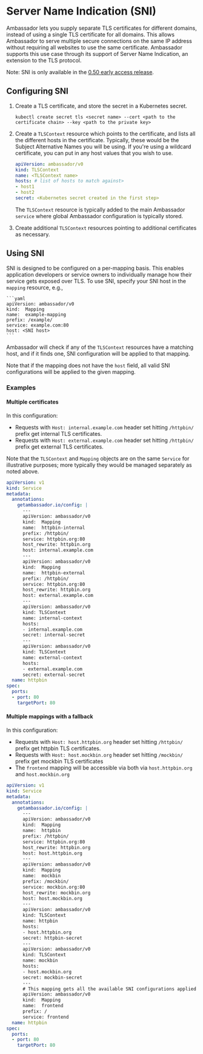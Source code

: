 # Server Name Indication (SNI)

Ambassador lets you supply separate TLS certificates for different domains, instead of using a single TLS certificate for all domains. This allows Ambassador to serve multiple secure connections on the same IP address without requiring all websites to use the same certificate. Ambassador supports this use case through its support of Server Name Indication, an extension to the TLS protocol.

Note: SNI is only available in the [0.50 early access release](early-access.md).

## Configuring SNI

1. Create a TLS certificate, and store the secret in a Kubernetes secret.
    ```console
    kubectl create secret tls <secret name> --cert <path to the certificate chain> --key <path to the private key>
    ```

2. Create a `TLSContext` resource which points to the certificate, and lists all the different hosts in the certificate. Typically, these would be the Subject Alternative Names you will be using. If you're using a wildcard certificate, you can put in any host values that you wish to use.

    ```yaml
    apiVersion: ambassador/v0
    kind: TLSContext
    name: <TLSContext name>
    hosts: # list of hosts to match against>
    - host1
    - host2
    secret: <Kubernetes secret created in the first step>
    ```

   The `TLSContext` resource is typically added to the main Ambassador `service` where global Ambassador configuration is typically stored.

3. Create additional `TLSContext` resources pointing to additional certificates as necessary.

## Using SNI

SNI is designed to be configured on a per-mapping basis. This enables application developers or service owners to individually manage how their service gets exposed over TLS. To use SNI, specify your SNI host in the `mapping` resource, e.g.,

    ```yaml
    apiVersion: ambassador/v0
    kind:  Mapping
    name:  example-mapping
    prefix: /example/
    service: example.com:80
    host: <SNI host>
    ```
Ambassador will check if any of the `TLSContext` resources have a matching host, and if it finds one, SNI configuration will be applied to that mapping.

Note that if the mapping does not have the `host` field, all valid SNI configurations will be applied to the given mapping.

### Examples

#### Multiple certificates

In this configuration:

* Requests with `Host: internal.example.com` header set hitting `/httpbin/` prefix get internal TLS certificates.
* Requests with `Host: external.example.com` header set hitting `/httpbin/` prefix get external TLS certificates.
    

Note that the `TLSContext` and `Mapping` objects are on the same `Service` for illustrative purposes; more typically they would be managed separately as noted above.
    
```yaml
apiVersion: v1
kind: Service
metadata:
  annotations:
    getambassador.io/config: |
      ---
      apiVersion: ambassador/v0
      kind:  Mapping
      name:  httpbin-internal
      prefix: /httpbin/
      service: httpbin.org:80
      host_rewrite: httpbin.org
      host: internal.example.com
      ---
      apiVersion: ambassador/v0
      kind:  Mapping
      name:  httpbin-external
      prefix: /httpbin/
      service: httpbin.org:80
      host_rewrite: httpbin.org
      host: external.example.com
      ---
      apiVersion: ambassador/v0
      kind: TLSContext
      name: internal-context
      hosts:
      - internal.example.com
      secret: internal-secret
      ---
      apiVersion: ambassador/v0
      kind: TLSContext
      name: external-context
      hosts:
      - external.example.com
      secret: external-secret
  name: httpbin
spec:
  ports:
  - port: 80
    targetPort: 80
```
    

#### Multiple mappings with a fallback

In this configuration:

* Requests with `Host: host.httpbin.org` header set hitting `/httpbin/` prefix get httpbin TLS certificates.
* Requests with `Host: host.mockbin.org` header set hitting `/mockbin/` prefix get mockbin TLS certificates
* The `frontend` mapping will be accessible via both via `host.httpbin.org` and `host.mockbin.org`
       
```yaml
apiVersion: v1
kind: Service
metadata:
  annotations:
    getambassador.io/config: |
      ---
      apiVersion: ambassador/v0
      kind:  Mapping
      name:  httpbin
      prefix: /httpbin/
      service: httpbin.org:80
      host_rewrite: httpbin.org
      host: host.httpbin.org
      ---
      apiVersion: ambassador/v0
      kind:  Mapping
      name:  mockbin
      prefix: /mockbin/
      service: mockbin.org:80
      host_rewrite: mockbin.org
      host: host.mockbin.org
      ---
      apiVersion: ambassador/v0
      kind: TLSContext
      name: httpbin
      hosts:
      - host.httpbin.org
      secret: httpbin-secret
      ---
      apiVersion: ambassador/v0
      kind: TLSContext
      name: mockbin
      hosts:
      - host.mockbin.org
      secret: mockbin-secret
      ---
      # This mapping gets all the available SNI configurations applied to it
      apiVersion: ambassador/v0
      kind:  Mapping
      name:  frontend
      prefix: /
      service: frontend
  name: httpbin
spec:
  ports:
  - port: 80
    targetPort: 80
```